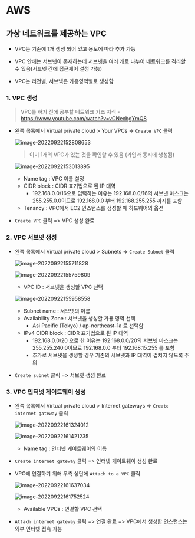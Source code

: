 # AWS

## 가상 네트워크를 제공하는 VPC

- VPC는 기존에 1개 생성 되어 있고 용도에 따라 추가 가능

- VPC 안에는 서브넷이 존재하는데 서브넷을 여러 개로 나누어 네트워크를 격리할 수 있음(서브넷 간에 접근제어 설정 가능)
- VPC는 리전별, 서브넥은 가용영역별로 생성함

### 1. VPC 생성

> VPC를 하기 전에 공부할 네트워크 기초 지식 - https://www.youtube.com/watch?v=vCNexbgYmQ8 

- 왼쪽 목록에서 Virtual private cloud > Your VPCs => `Create VPC` 클릭

  ![image-20220922152808653](AWS_03.assets/image-20220922152808653.png)

  > 이미 1개의 VPC가 있는 것을 확인할 수 있음 (가입과 동시에 생성됨)

  ![image-20220922153013895](AWS_03.assets/image-20220922153013895.png)

  - Name tag : VPC 이름 설정
  - CIDR block : CIDR 표기법으로 된 IP 대역
    - 192.168.0.0/16으로 입력하는 이유는 192.168.0.0/16의 서브넷 마스크는 255.255.0.0이므로 192.168.0.0 부터 192.168.255.255 까지를 포함
  - Tenancy : VPC에서 EC2 인스턴스를 생성할 때 하드웨어의 옵션

- `Create VPC` 클릭 => VPC 생성 완료



### 2. VPC 서브넷 생성

- 왼쪽 목록에서 Virtual private cloud > Subnets => `Create Subnet` 클릭

  ![image-20220922155711828](AWS_03.assets/image-20220922155711828.png)

  ![image-20220922155759809](AWS_03.assets/image-20220922155759809.png)

  - VPC ID : 서브넷을 생성할 VPC 선택

  ![image-20220922155958558](AWS_03.assets/image-20220922155958558.png)

  - Subnet name : 서브넷의 이름
  - Availability Zone : 서브넷을 생성할 가용 영역 선택
    - Asi Pacific (Tokyo) / ap-northeast-1a 로 선택함
  - IPv4 CIDR block : CIDR 표기법으로 된 IP 대역
    - 192.168.0.0/20 으로 한 이유는 192.168.0.0/20의 서브넷 마스크는 255.255.240.0이므로 192.168.0.0 부터 192.168.15.255 를 포함
    - 추가로 서브넷을 생성할 경우 기존의 서브넷과 IP 대역이 겹치지 않도록 주의

- `Create subnet` 클릭 => 서브넷 생성 완료



### 3. VPC 인터넷 게이트웨이 생성

- 왼쪽 목록에서 Virtual private cloud > Internet gateways => `Create internet gateway` 클릭

  ![image-20220922161324012](AWS_03.assets/image-20220922161324012.png)

  ![image-20220922161421235](AWS_03.assets/image-20220922161421235.png)

  - Name tag : 인터넷 게이트웨이의 이름

- `Create internet gateway` 클릭 => 인터넷 게이트웨이 생성 완료

- VPC에 연결하기 위해 우측 상단에 `Attach to a VPC` 클릭

  ![image-20220922161637034](AWS_03.assets/image-20220922161637034.png)

  ![image-20220922161752524](AWS_03.assets/image-20220922161752524.png)

  - Available VPCs : 연결할 VPC 선택

- `Attach internet gateway` 클릭 => 연결 완료 => VPC에서 생성한 인스턴스는 외부 인터넷 접속 가능

